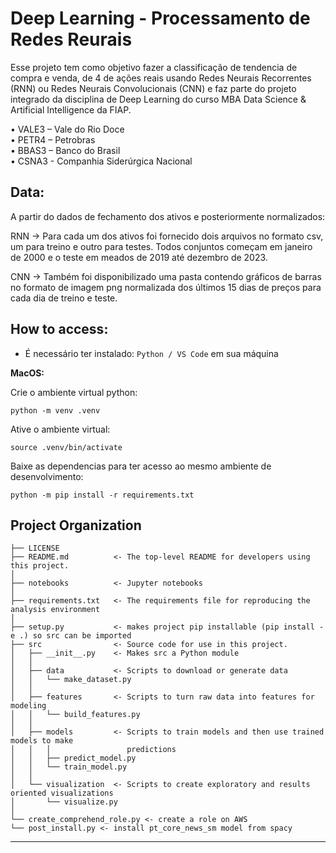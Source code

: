 Deep Learning - Processamento de Redes Reurais
==============================

Esse projeto tem como objetivo fazer a classificação de tendencia de compra e venda, de 4 de ações reais usando Redes Neurais Recorrentes (RNN) ou Redes Neurais Convolucionais (CNN) e faz parte do projeto integrado da disciplina de Deep Learning do curso MBA Data Science & Artificial Intelligence da FIAP. 

• VALE3 – Vale do Rio Doce  
• PETR4 – Petrobras  
• BBAS3 – Banco do Brasil  
• CSNA3 - Companhia Siderúrgica Nacional  

Data:
------------
A partir do dados de fechamento dos ativos e posteriormente normalizados:  

RNN -> Para cada um dos ativos foi fornecido dois arquivos no formato csv, um para treino e outro para testes. Todos conjuntos começam em
janeiro de 2000 e o teste em meados de 2019 até dezembro de 2023.

CNN -> Também foi disponibilizado uma pasta contendo gráficos de barras no
formato de imagem png normalizada dos últimos 15 dias de preços para cada
dia de treino e teste.


How to access:
------------
- É necessário ter instalado: `Python / VS Code`  em sua máquina

**MacOS:**

Crie o ambiente virtual python:
```
python -m venv .venv
```
Ative o ambiente virtual:
```
source .venv/bin/activate
```
Baixe as dependencias para ter acesso ao mesmo ambiente de desenvolvimento: 
```
python -m pip install -r requirements.txt
```


Project Organization
------------

    ├── LICENSE
    ├── README.md          <- The top-level README for developers using this project.
    │
    ├── notebooks          <- Jupyter notebooks
    │
    ├── requirements.txt   <- The requirements file for reproducing the analysis environment
    │
    ├── setup.py           <- makes project pip installable (pip install -e .) so src can be imported
    ├── src                <- Source code for use in this project.
    │   ├── __init__.py    <- Makes src a Python module
    │   │
    │   ├── data           <- Scripts to download or generate data
    │   │   └── make_dataset.py
    │   │
    │   ├── features       <- Scripts to turn raw data into features for modeling
    │   │   └── build_features.py
    │   │
    │   ├── models         <- Scripts to train models and then use trained models to make
    │   │   │                 predictions
    │   │   ├── predict_model.py
    │   │   └── train_model.py
    │   │
    │   └── visualization  <- Scripts to create exploratory and results oriented visualizations
    │       └── visualize.py
    │
    └── create_comprehend_role.py <- create a role on AWS 
    └── post_install.py <- install pt_core_news_sm model from spacy


--------